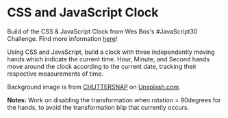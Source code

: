 # CSS and JavaScript Clock

Build of the CSS & JavaScript Clock from Wes Bos's #JavaScript30 Challenge. Find more information [here](https://javascript30.com/)!

Using CSS and JavaScript, build a clock with three independently moving hands which indicate the current time. Hour, Minute, and Second hands move around the clock according to the current date, tracking their respective measurements of time.

Background image is from [CHUTTERSNAP](https://unsplash.com/photos/9AqIdzEc9pY) on [Unsplash.com](https://unsplash.com/).

**Notes:** Work on disabling the transformation when rotation = 90degrees for the hands, to avoid the transformation blip that currently occurs.